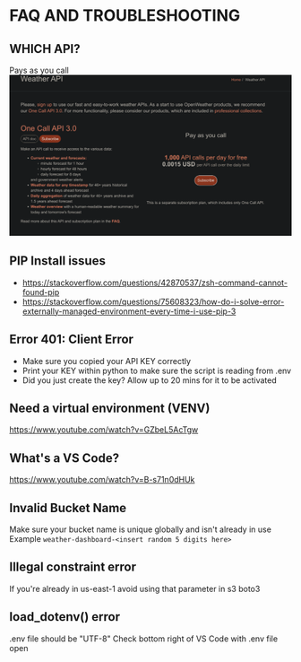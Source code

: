 # FAQ AND TROUBLESHOOTING 


## WHICH API?
Pays as you call
![alt text](image.png)


## PIP Install issues
- https://stackoverflow.com/questions/42870537/zsh-command-cannot-found-pip
- https://stackoverflow.com/questions/75608323/how-do-i-solve-error-externally-managed-environment-every-time-i-use-pip-3


## Error 401: Client Error
 - Make sure you copied your API KEY correctly
 - Print your KEY within python to make sure the script is reading from .env
 - Did you just create the key? Allow up to 20 mins for it to be activated

## Need a virtual environment (VENV)
https://www.youtube.com/watch?v=GZbeL5AcTgw 

## What's a VS Code?
https://www.youtube.com/watch?v=B-s71n0dHUk

## Invalid Bucket Name
Make sure your bucket name is unique globally and isn't already in use <br>
Example `weather-dashboard-<insert random 5 digits here>`

## Illegal constraint error
If you're already in us-east-1 avoid using that parameter in s3 boto3

## load_dotenv() error
.env file should be "UTF-8"
Check bottom right of VS Code with .env file open
